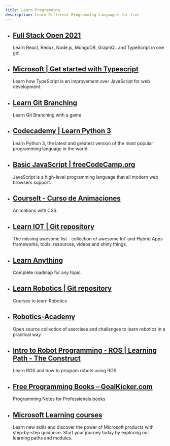 ```yaml
---
title: Learn Programming
description: Learn Different Programming Languages for free
---
```

- ## [Full Stack Open 2021](https://fullstackopen.com)
	Learn React, Redux, Node.js, MongoDB, GraphQL and TypeScript in one go! 
- ## [Microsoft | Get started with Typescript](https://docs.microsoft.com/en-us/learn/modules/typescript-get-started/)
	Learn how TypeScript is an improvement over JavaScript for web development.
- ## [Learn Git Branching](https://learngitbranching.js.org)
	Learn Git Branching with a game
- ## [Codecademy | Learn Python 3](https://www.codecademy.com/courses/learn-python-3)
	Learn Python 3, the latest and greatest version of the most popular programming language in the world.
- ## [Basic JavaScript | freeCodeCamp.org](https://www.freecodecamp.org/learn/javascript-algorithms-and-data-structures/basic-javascript/)
	JavaScript is a high-level programming language that all modern web browsers support.
- ## [CourseIt - Curso de Animaciones](https://courseit.io/cursos/animaciones)
	Animations with CSS.
- ## [Learn IOT | Git repository](https://github.com/weblancaster/awesome-IoT-hybrid)
	The missing awesome list - collection of awesome IoT and Hybrid Apps frameworks, tools, resources, videos and shiny things.
- ## [Learn Anything](https://learn-anything.xyz/)
	Complete roadmap for any topic.
- ## [Learn Robotics | Git repository](https://github.com/mithi/robotics-coursework)
	Courses to learn Robotics
- ## [Robotics-Academy](https://jderobot.github.io/RoboticsAcademy/)
	Open source collection of exercises and challenges to learn robotics in a practical way.
- ## [Intro to Robot Programming - ROS | Learning Path - The Construct](https://www.theconstructsim.com/intro-to-robot-programming-ros-learning-path/)
	Learn ROS and how to program robots using ROS.
- ## [Free Programming Books – GoalKicker.com](https://books.goalkicker.com/)
	Programming Notes for Professionals books
- ## [Microsoft Learning courses](https://learn.microsoft.com/en-us/training/)
	Learn new skills and discover the power of Microsoft products with step-by-step guidance. Start your journey today by exploring our learning paths and modules.
